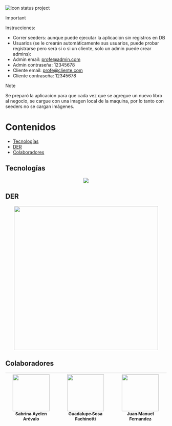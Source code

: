 ![Icon status project](http://img.shields.io/static/v1?label=STATUS&message=In%20development&color=RED&style=for-the-badge)

>[!IMPORTANT]
> Instrucciones:
>- Correr seeders: aunque puede ejecutar la aplicación sin registros en DB
>- Usuarios (se le crearán automáticamente sus usuarios, puede probar registrarse pero será si o si un cliente, solo un admin puede crear admins): 
> - Admin email: profe@admin.com
> - Admin contraseña: 12345678
> - Cliente email: profe@cliente.com
> - Cliente contraseña: 12345678

>[!NOTE]
>Se preparó la aplicacion para que cada vez que se agregue un nuevo libro al negocio, se cargue con una imagen local de la maquina, por lo tanto con seeders no se cargan imágenes.
  
# Contenidos
- [Tecnologías](#tecnologías)
- [DER](#der)
- [Colaboradores](#colaboradores)


## Tecnologías
<p align="center">
  <a href="https://skillicons.dev">
    <img src="https://skillicons.dev/icons?i=html,css,js,php,laravel,git&perline=3" />
  </a>
</p>

## DER
<p align="center">
  <img src="./public/assets/img/DER- GESTOR DE BIBLIOTECA.png" width=450><br>
</p>



## Colaboradores
| [<img src="https://avatars.githubusercontent.com/u/113538071?v=4" width=115><br><sub>Sabrina Ayelen Arévalo</sub>](https://github.com/sbrn-9) |  [<img src="https://avatars.githubusercontent.com/u/128063237?v=4" width=115><br><sub>Guadalupe Sosa Fachinotti</sub>](https://github.com/GuadaFachinotti) |  [<img src="https://avatars.githubusercontent.com/u/163222282?v=4" width=115><br><sub>Juan Manuel Fernandez</sub>](https://github.com/jumanandez) |
| :---: | :---: | :---: |




